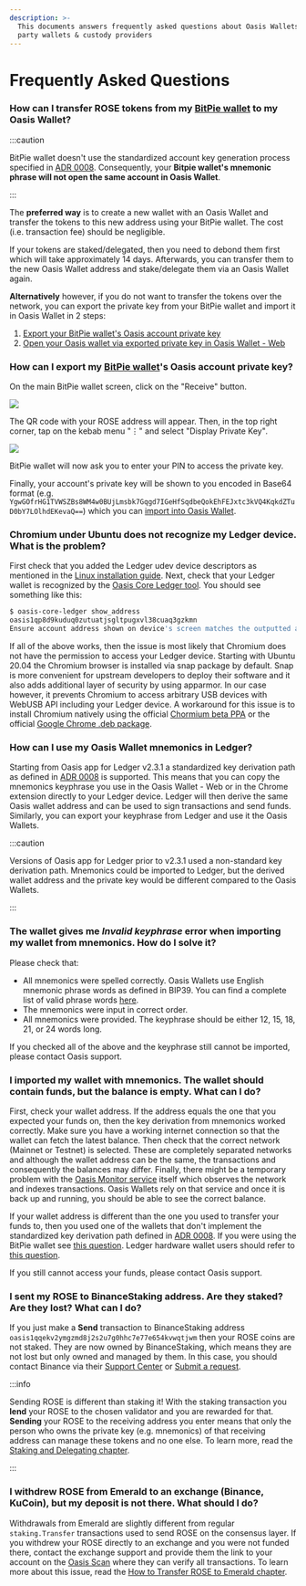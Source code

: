 ```yaml
---
description: >-
  This documents answers frequently asked questions about Oasis Wallets and 3rd
  party wallets & custody providers
---
```


# Frequently Asked Questions

### How can I transfer ROSE tokens from my [BitPie wallet](holding-rose-tokens/bitpie-wallet.md) to my Oasis Wallet?

:::caution

BitPie wallet doesn't use the standardized account key generation process specified in [ADR 0008](../../../oasis-core/adr/0008-standard-account-key-generation). Consequently, your **Bitpie wallet's mnemonic phrase will not open the same account in Oasis Wallet**.

:::

The **preferred way** is to create a new wallet with an Oasis Wallet and transfer the tokens to this new address using your BitPie wallet. The cost (i.e. transaction fee) should be negligible.

If your tokens are staked/delegated, then you need to debond them first which will take approximately 14 days. Afterwards, you can transfer them to the new Oasis Wallet address and stake/delegate them via an Oasis Wallet again.

**Alternatively** however, if you do not want to transfer the tokens over the network, you can export the private key from your BitPie wallet and import it in Oasis Wallet in 2 steps:

1. [Export your BitPie wallet's Oasis account private key](faq.md#how-can-i-export-my-bitpie-wallets-oasis-account-private-key)
2. [Open your Oasis wallet via exported private key in Oasis Wallet - Web](/general/manage-tokens/oasis-wallets/web#open-wallet-via-private-key)

### How can I export my [BitPie wallet](holding-rose-tokens/bitpie-wallet.md)'s Oasis account private key?

On the main BitPie wallet screen, click on the "Receive" button.

![](../images/wallet/bitpie/mainscreen.png)

The QR code with your ROSE address will appear. Then, in the top right corner, tap on the kebab menu "⋮" and select "Display Private Key"_._

![](../images/wallet/bitpie/show_private_key.png)

BitPie wallet will now ask you to enter your PIN to access the private key.

Finally, your account's private key will be shown to you encoded in Base64 format (e.g. `YgwGOfrHG1TVWSZBs8WM4w0BUjLmsbk7Gqgd7IGeHfSqdbeQokEhFEJxtc3kVQ4KqkdZTuD0bY7LOlhdEKevaQ==`) which you can [import into Oasis Wallet](oasis-wallets/web.md#access-an-existing-wallet).

### Chromium under Ubuntu does not recognize my Ledger device. What is the problem?

First check that you added the Ledger udev device descriptors as mentioned in the [Linux installation guide](https://support.ledger.com/hc/en-us/articles/4404389606417-Download-and-install-Ledger-Live). Next, check that your Ledger wallet is recognized by the [Oasis Core Ledger tool](/oasis-core-ledger/usage/address). You should see something like this:

```bash
$ oasis-core-ledger show_address
oasis1qp8d9kuduq0zutuatjsgltpugxvl38cuaq3gzkmn
Ensure account address shown on device's screen matches the outputted address.
```

If all of the above works, then the issue is most likely that Chromium does not have the permission to access your Ledger device. Starting with Ubuntu 20.04 the Chromium browser is installed via snap package by default. Snap is more convenient for upstream developers to deploy their software and it also adds additional layer of security by using apparmor. In our case however, it prevents Chromium to access arbitrary USB devices with WebUSB API including your Ledger device. A workaround for this issue is to install Chromium natively using the official [Chormium beta PPA](https://launchpad.net/\~saiarcot895/+archive/ubuntu/chromium-beta) or the official [Google Chrome .deb package](https://dl.google.com/linux/direct/google-chrome-stable_current_amd64.deb).

### How can I use my Oasis Wallet mnemonics in Ledger?

Starting from Oasis app for Ledger v2.3.1 a standardized key derivation path as defined in [ADR 0008](../../../oasis-core/adr/0008-standard-account-key-generation) is supported. This means that you can copy the mnemonics keyphrase you use in the Oasis Wallet - Web or in the Chrome extension directly to your Ledger device. Ledger will then derive the same Oasis wallet address and can be used to sign transactions and send funds. Similarly, you can export your keyphrase from Ledger and use it the Oasis Wallets.

:::caution

Versions of Oasis app for Ledger prior to v2.3.1 used a non-standard key derivation path. Mnemonics could be imported to Ledger, but the derived wallet address and the private key would be different compared to the Oasis Wallets.

:::

### The wallet gives me _Invalid keyphrase_ error when importing my wallet from mnemonics. How do I solve it?

Please check that:

* All mnemonics were spelled correctly. Oasis Wallets use English mnemonic phrase words as defined in BIP39. You can find a complete list of valid phrase words [here](https://github.com/bitcoin/bips/blob/master/bip-0039/english.txt).
* The mnemonics were input in correct order.
* All mnemonics were provided. The keyphrase should be either 12, 15, 18, 21, or 24 words long.

If you checked all of the above and the keyphrase still cannot be imported, please contact Oasis support.

### I imported my wallet with mnemonics. The wallet should contain funds, but the balance is empty. What can I do?

First, check your wallet address. If the address equals the one that you expected your funds on, then the key derivation from mnemonics worked correctly. Make sure you have a working internet connection so that the wallet can fetch the latest balance. Then check that the correct network (Mainnet or Testnet) is selected. These are completely separated networks and although the wallet address can be the same, the transactions and consequently the balances may differ. Finally, there might be a temporary problem with the [Oasis Monitor service](https://oasismonitor.com) itself which observes the network and indexes transactions. Oasis Wallets rely on that service and once it is back up and running, you should be able to see the correct balance.

If your wallet address is different than the one you used to transfer your funds to, then you used one of the wallets that don't implement the standardized key derivation path defined in [ADR 0008](../../../oasis-core/adr/0008-standard-account-key-generation). If you were using the BitPie wallet see [this question](faq.md#how-can-i-export-my-bitpie-wallets-oasis-account-private-key). Ledger hardware wallet users should refer to [this question](faq.md#how-can-i-use-my-oasis-wallet-mnemonics-in-ledger).

If you still cannot access your funds, please contact Oasis support.



### I sent my ROSE to BinanceStaking address.  Are they staked? Are they lost? What can I do?

If you just make a **Send** transaction to BinanceStaking address `oasis1qqekv2ymgzmd8j2s2u7g0hhc7e77e654kvwqtjwm` then your ROSE coins are not staked. They are now owned by BinanceStaking, which means they are not lost but only owned and managed by them. In this case, you should contact Binance via their [Support Center](https://www.binance.com/en/support) or [Submit a request](https://www.binance.com/en/chat).

:::info

Sending ROSE is different than staking it! With the staking transaction you **lend** your ROSE to the chosen validator and you are rewarded for that. **Sending** your ROSE to the receiving address you enter means that only the person who owns the private key (e.g. mnemonics) of that receiving address can manage these tokens and no one else. To learn more, read the [Staking and Delegating chapter](staking-and-delegating.md).

:::

### I withdrew ROSE from Emerald to an exchange (Binance, KuCoin), but my deposit is not there. What should I do?

Withdrawals from Emerald are slightly different from regular `staking.Transfer` transactions used to send ROSE on the consensus layer. If you withdrew your ROSE directly to an exchange and you were not funded there, contact the exchange support and provide them the link to your account on the [Oasis Scan](https://www.oasisscan.com) where they can verify all transactions. To learn more about this issue, read the [How to Transfer ROSE to Emerald chapter](how-to-transfer-rose-into-emerald-paratime.mdx).

